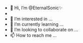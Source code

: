- 👋 Hi, I’m @EternalSonic✨
-
- 👀 I’m interested in ...
- 🌱 I’m currently learning ...
- 💞️ I’m looking to collaborate on ...
- 📫 How to reach me ...

<!---
EternalSonic/EternalSonic is a ✨ special ✨ repository because its `README.md` (this file) appears on your GitHub profile.
You can click the Preview link to take a look at your changes.
--->
